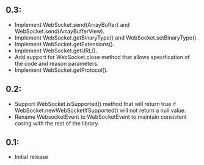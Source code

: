 ## 0.3:

* Implement WebSocket.send(ArrayBuffer) and WebSocket.send(ArrayBufferView).
* Implement WebSocket.getBinaryType() and WebSocket.setBinaryType().
* Implement WebSocket.getExtensions().
* Implement WebSocket.getURL().
* Add support for WebSocket.close method that allows specification of the code and reason parameters.
* Implement WebSocket.getProtocol().

## 0.2:

* Support WebSocket.isSupported() method that will return true if WebSocket.newWebSocketIfSupported()
  will not return a null value.
* Rename WebsocketEvent to WebSocketEvent to maintain consistent casing with the rest of the library.

## 0.1:

* Initial release

